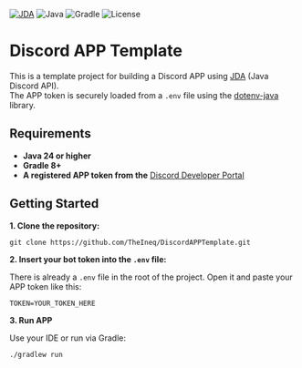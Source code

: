 [![JDA](https://img.shields.io/badge/JDA-5.6.1-purple)](https://github.com/discord-jda/JDA)
![Java](https://img.shields.io/badge/Java-24+-white)
![Gradle](https://img.shields.io/badge/Gradle-8+-blue)
![License](https://img.shields.io/badge/license-MIT-green)

# Discord APP Template

This is a template project for building a Discord APP using [JDA](https://github.com/DV8FromTheWorld/JDA) (Java Discord API).  
The APP token is securely loaded from a `.env` file using the [dotenv-java](https://github.com/cdimascio/dotenv-java) library.

## Requirements

- **Java 24 or higher**
- **Gradle 8+**
- **A registered APP token from the** [Discord Developer Portal](https://discord.com/developers/applications)

## Getting Started

**1. Clone the repository:**

```
git clone https://github.com/TheIneq/DiscordAPPTemplate.git
```

**2. Insert your bot token into the `.env` file:**

There is already a `.env` file in the root of the project. Open it and paste your APP token like this:

```
TOKEN=YOUR_TOKEN_HERE
```

**3. Run APP**

Use your IDE or run via Gradle:

```
./gradlew run
```
